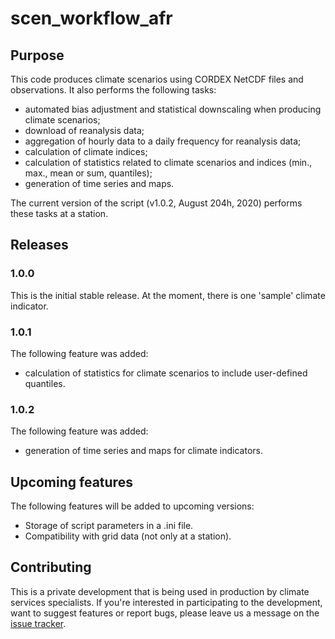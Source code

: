 # scen_workflow_afr

## Purpose

This code produces climate scenarios using CORDEX NetCDF files and observations. It also performs the following tasks:
- automated bias adjustment and statistical downscaling when producing climate scenarios;
- download of reanalysis data;
- aggregation of hourly data to a daily frequency for reanalysis data;
- calculation of climate indices;
- calculation of statistics related to climate scenarios and indices (min., max., mean or sum, quantiles);
- generation of time series and maps.

The current version of the script (v1.0.2, August 204h, 2020) performs these tasks at a station.

## Releases
### 1.0.0

This is the initial stable release.
At the moment, there is one 'sample' climate indicator.

### 1.0.1

The following feature was added:
- calculation of statistics for climate scenarios to include user-defined quantiles.

### 1.0.2

The following feature was added:
- generation of time series and maps for climate indicators.

## Upcoming features

The following features will be added to upcoming versions:
- Storage of script parameters in a .ini file.
- Compatibility with grid data (not only at a station).

## Contributing
This is a private development that is being used in production by climate services specialists. If you're interested in participating to the development, want to suggest features or report bugs, please leave us a message on the [issue tracker](https://github.com/Ouranosinc/scen_workflow_afr/issues).

